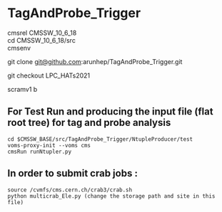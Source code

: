 # TagAndProbe_Trigger

cmsrel CMSSW_10_6_18  
cd CMSSW_10_6_18/src  
cmsenv  

git clone git@github.com:arunhep/TagAndProbe_Trigger.git

git checkout LPC_HATs2021

scramv1 b

## For Test Run and producing the input file (flat root tree) for tag and probe analysis 
```
cd $CMSSW_BASE/src/TagAndProbe_Trigger/NtupleProducer/test   
voms-proxy-init --voms cms
cmsRun runNtupler.py
```
## In order to submit crab jobs :
```
source /cvmfs/cms.cern.ch/crab3/crab.sh
python multicrab_Ele.py (change the storage path and site in this file)
```

